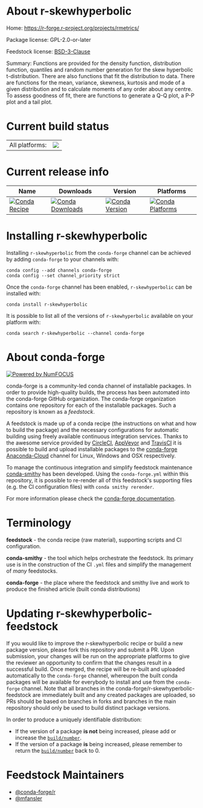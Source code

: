 About r-skewhyperbolic
======================

Home: https://r-forge.r-project.org/projects/rmetrics/

Package license: GPL-2.0-or-later

Feedstock license: [BSD-3-Clause](https://github.com/conda-forge/r-skewhyperbolic-feedstock/blob/master/LICENSE.txt)

Summary: Functions are provided for the density function, distribution function, quantiles and random number generation for the skew hyperbolic t-distribution. There are also functions that fit the distribution to data. There are functions for the mean, variance, skewness, kurtosis and mode of a given distribution and to calculate moments of any order about any centre. To assess goodness of fit, there are functions to generate a Q-Q plot, a P-P plot and a tail plot.

Current build status
====================


<table><tr><td>All platforms:</td>
    <td>
      <a href="https://dev.azure.com/conda-forge/feedstock-builds/_build/latest?definitionId=15087&branchName=master">
        <img src="https://dev.azure.com/conda-forge/feedstock-builds/_apis/build/status/r-skewhyperbolic-feedstock?branchName=master">
      </a>
    </td>
  </tr>
</table>

Current release info
====================

| Name | Downloads | Version | Platforms |
| --- | --- | --- | --- |
| [![Conda Recipe](https://img.shields.io/badge/recipe-r--skewhyperbolic-green.svg)](https://anaconda.org/conda-forge/r-skewhyperbolic) | [![Conda Downloads](https://img.shields.io/conda/dn/conda-forge/r-skewhyperbolic.svg)](https://anaconda.org/conda-forge/r-skewhyperbolic) | [![Conda Version](https://img.shields.io/conda/vn/conda-forge/r-skewhyperbolic.svg)](https://anaconda.org/conda-forge/r-skewhyperbolic) | [![Conda Platforms](https://img.shields.io/conda/pn/conda-forge/r-skewhyperbolic.svg)](https://anaconda.org/conda-forge/r-skewhyperbolic) |

Installing r-skewhyperbolic
===========================

Installing `r-skewhyperbolic` from the `conda-forge` channel can be achieved by adding `conda-forge` to your channels with:

```
conda config --add channels conda-forge
conda config --set channel_priority strict
```

Once the `conda-forge` channel has been enabled, `r-skewhyperbolic` can be installed with:

```
conda install r-skewhyperbolic
```

It is possible to list all of the versions of `r-skewhyperbolic` available on your platform with:

```
conda search r-skewhyperbolic --channel conda-forge
```


About conda-forge
=================

[![Powered by
NumFOCUS](https://img.shields.io/badge/powered%20by-NumFOCUS-orange.svg?style=flat&colorA=E1523D&colorB=007D8A)](https://numfocus.org)

conda-forge is a community-led conda channel of installable packages.
In order to provide high-quality builds, the process has been automated into the
conda-forge GitHub organization. The conda-forge organization contains one repository
for each of the installable packages. Such a repository is known as a *feedstock*.

A feedstock is made up of a conda recipe (the instructions on what and how to build
the package) and the necessary configurations for automatic building using freely
available continuous integration services. Thanks to the awesome service provided by
[CircleCI](https://circleci.com/), [AppVeyor](https://www.appveyor.com/)
and [TravisCI](https://travis-ci.com/) it is possible to build and upload installable
packages to the [conda-forge](https://anaconda.org/conda-forge)
[Anaconda-Cloud](https://anaconda.org/) channel for Linux, Windows and OSX respectively.

To manage the continuous integration and simplify feedstock maintenance
[conda-smithy](https://github.com/conda-forge/conda-smithy) has been developed.
Using the ``conda-forge.yml`` within this repository, it is possible to re-render all of
this feedstock's supporting files (e.g. the CI configuration files) with ``conda smithy rerender``.

For more information please check the [conda-forge documentation](https://conda-forge.org/docs/).

Terminology
===========

**feedstock** - the conda recipe (raw material), supporting scripts and CI configuration.

**conda-smithy** - the tool which helps orchestrate the feedstock.
                   Its primary use is in the construction of the CI ``.yml`` files
                   and simplify the management of *many* feedstocks.

**conda-forge** - the place where the feedstock and smithy live and work to
                  produce the finished article (built conda distributions)


Updating r-skewhyperbolic-feedstock
===================================

If you would like to improve the r-skewhyperbolic recipe or build a new
package version, please fork this repository and submit a PR. Upon submission,
your changes will be run on the appropriate platforms to give the reviewer an
opportunity to confirm that the changes result in a successful build. Once
merged, the recipe will be re-built and uploaded automatically to the
`conda-forge` channel, whereupon the built conda packages will be available for
everybody to install and use from the `conda-forge` channel.
Note that all branches in the conda-forge/r-skewhyperbolic-feedstock are
immediately built and any created packages are uploaded, so PRs should be based
on branches in forks and branches in the main repository should only be used to
build distinct package versions.

In order to produce a uniquely identifiable distribution:
 * If the version of a package **is not** being increased, please add or increase
   the [``build/number``](https://docs.conda.io/projects/conda-build/en/latest/resources/define-metadata.html#build-number-and-string).
 * If the version of a package **is** being increased, please remember to return
   the [``build/number``](https://docs.conda.io/projects/conda-build/en/latest/resources/define-metadata.html#build-number-and-string)
   back to 0.

Feedstock Maintainers
=====================

* [@conda-forge/r](https://github.com/conda-forge/r/)
* [@mfansler](https://github.com/mfansler/)

